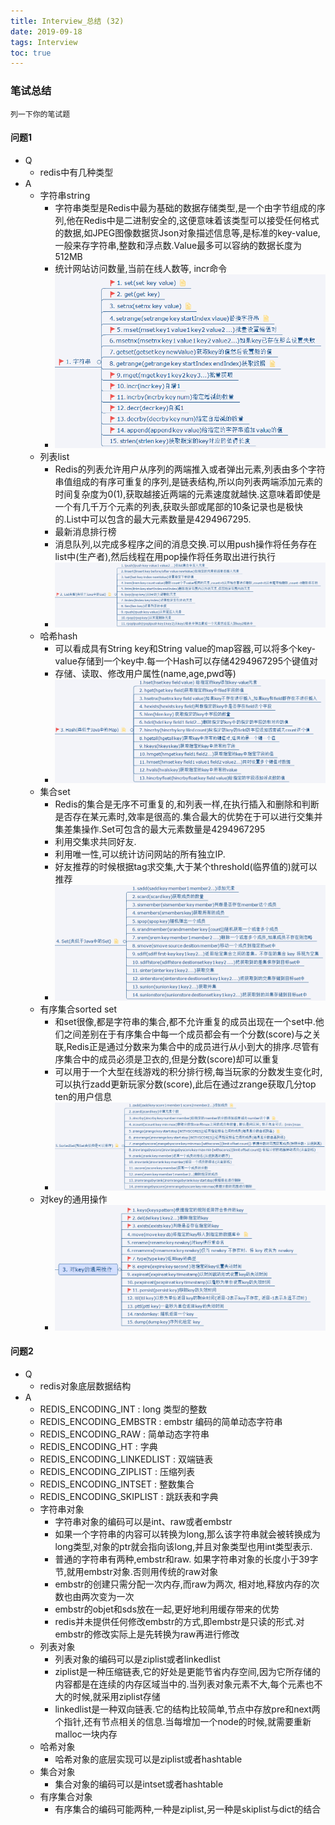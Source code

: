 ```yaml
---
title: Interview_总结 (32)
date: 2019-09-18
tags: Interview
toc: true
---
```


### 笔试总结
    列一下你的笔试题
    
<!-- more -->

#### 问题1
- Q
    * redis中有几种类型
- A
    * 字符串string
        * 字符串类型是Redis中最为基础的数据存储类型,是一个由字节组成的序列,他在Redis中是二进制安全的,这便意味着该类型可以接受任何格式的数据,如JPEG图像数据货Json对象描述信息等,是标准的key-value,一般来存字符串,整数和浮点数.Value最多可以容纳的数据长度为512MB
        * 统计网站访问数量,当前在线人数等, incr命令
        * ![字符串操作](/img/20190918_1.png)
    * 列表list
        * Redis的列表允许用户从序列的两端推入或者弹出元素,列表由多个字符串值组成的有序可重复的序列,是链表结构,所以向列表两端添加元素的时间复杂度为0(1),获取越接近两端的元素速度就越快.这意味着即使是一个有几千万个元素的列表,获取头部或尾部的10条记录也是极快的.List中可以包含的最大元素数量是4294967295.
        * 最新消息排行榜 
        * 消息队列,以完成多程序之间的消息交换.可以用push操作将任务存在list中(生产者),然后线程在用pop操作将任务取出进行执行
        * ![列表操作](/img/20190918_2.png)
    * 哈希hash
        * 可以看成具有String key和String value的map容器,可以将多个key-value存储到一个key中.每一个Hash可以存储4294967295个键值对
        * 存储、读取、修改用户属性(name,age,pwd等)
        * ![散列操作](/img/20190918_3.png)
    * 集合set
        * Redis的集合是无序不可重复的,和列表一样,在执行插入和删除和判断是否存在某元素时,效率是很高的.集合最大的优势在于可以进行交集并集差集操作.Set可包含的最大元素数量是4294967295
        * 利用交集求共同好友.
        * 利用唯一性,可以统计访问网站的所有独立IP.
        * 好友推荐的时候根据tag求交集,大于某个threshold(临界值的)就可以推荐
        * ![集合操作](/img/20190918_4.png)
    * 有序集合sorted set
        * 和set很像,都是字符串的集合,都不允许重复的成员出现在一个set中.他们之间差别在于有序集合中每一个成员都会有一个分数(score)与之关联,Redis正是通过分数来为集合中的成员进行从小到大的排序.尽管有序集合中的成员必须是卫衣的,但是分数(score)却可以重复
        * 可以用于一个大型在线游戏的积分排行榜,每当玩家的分数发生变化时,可以执行zadd更新玩家分数(score),此后在通过zrange获取几分top ten的用户信息
        * ![有序集合操作](/img/20190918_5.png)
    * 对key的通用操作
        * ![通用操作](/img/20190918_6.png)


#### 问题2
- Q
    * redis对象底层数据结构
- A
    * REDIS_ENCODING_INT : long 类型的整数
    * REDIS_ENCODING_EMBSTR : embstr 编码的简单动态字符串
    * REDIS_ENCODING_RAW : 简单动态字符串
    * REDIS_ENCODING_HT : 字典
    * REDIS_ENCODING_LINKEDLIST : 双端链表
    * REDIS_ENCODING_ZIPLIST : 压缩列表
    * REDIS_ENCODING_INTSET : 整数集合
    * REDIS_ENCODING_SKIPLIST : 跳跃表和字典
    * 字符串对象
        * 字符串对象的编码可以是int、raw或者embstr
        * 如果一个字符串的内容可以转换为long,那么该字符串就会被转换成为long类型,对象的ptr就会指向该long,并且对象类型也用int类型表示.
        * 普通的字符串有两种,embstr和raw. 如果字符串对象的长度小于39字节,就用embstr对象.否则用传统的raw对象
        * embstr的创建只需分配一次内存,而raw为两次, 相对地,释放内存的次数也由两次变为一次
        * embstr的objet和sds放在一起,更好地利用缓存带来的优势
        * redis并未提供任何修改embstr的方式,即embstr是只读的形式.对embstr的修改实际上是先转换为raw再进行修改
    * 列表对象
        * 列表对象的编码可以是ziplist或者linkedlist
        * ziplist是一种压缩链表,它的好处是更能节省内存空间,因为它所存储的内容都是在连续的内存区域当中的.当列表对象元素不大,每个元素也不大的时候,就采用ziplist存储
        * linkedlist是一种双向链表.它的结构比较简单,节点中存放pre和next两个指针,还有节点相关的信息.当每增加一个node的时候,就需要重新malloc一块内存
    * 哈希对象
        * 哈希对象的底层实现可以是ziplist或者hashtable
    * 集合对象
        * 集合对象的编码可以是intset或者hashtable
    * 有序集合对象
        * 有序集合的编码可能两种,一种是ziplist,另一种是skiplist与dict的结合


